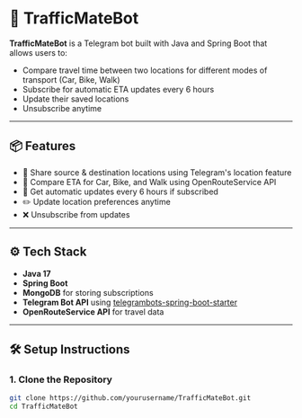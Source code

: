 # 🚦 TrafficMateBot

**TrafficMateBot** is a Telegram bot built with Java and Spring Boot that allows users to:
- Compare travel time between two locations for different modes of transport (Car, Bike, Walk)
- Subscribe for automatic ETA updates every 6 hours
- Update their saved locations
- Unsubscribe anytime

---

## 📦 Features

- 📍 Share source & destination locations using Telegram's location feature
- 🚗 Compare ETA for Car, Bike, and Walk using OpenRouteService API
- 🔁 Get automatic updates every 6 hours if subscribed
- ✏️ Update location preferences anytime
- ❌ Unsubscribe from updates

---

## ⚙️ Tech Stack

- **Java 17**
- **Spring Boot**
- **MongoDB** for storing subscriptions
- **Telegram Bot API** using [telegrambots-spring-boot-starter](https://github.com/rubenlagus/TelegramBots)
- **OpenRouteService API** for travel data

---

## 🛠️ Setup Instructions

### 1. Clone the Repository
```bash
git clone https://github.com/yourusername/TrafficMateBot.git
cd TrafficMateBot
